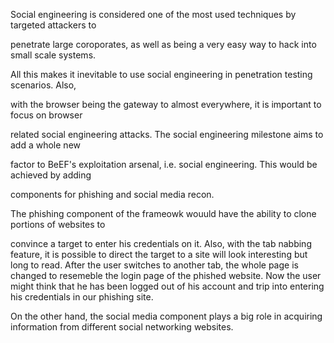 Social engineering is considered one of the most used techniques by targeted attackers to 

penetrate large coroporates, as well as being a very easy way to hack into small scale systems. 

All this makes it inevitable to use social engineering in penetration testing scenarios. Also, 

with the browser being the gateway to almost everywhere, it is important to focus on browser 

related social engineering attacks. The social engineering milestone aims to add a whole new 

factor to BeEF's exploitation arsenal, i.e. social engineering. This would be achieved by adding 

components for phishing and social media recon.

The phishing component of the frameowk wouuld have the ability to clone portions of websites to 

convince a target to enter his credentials on it. Also, with the tab nabbing feature, it is possible to direct the target to a site will look interesting but long to read. After the user switches to another tab, the whole page is changed to resemeble the login page of the phished website. Now the user might think that he has been logged out of his account and trip into entering his credentials in our phishing site.


On the other hand, the social media component plays a big role in acquiring information from different social networking websites. <Add text here>